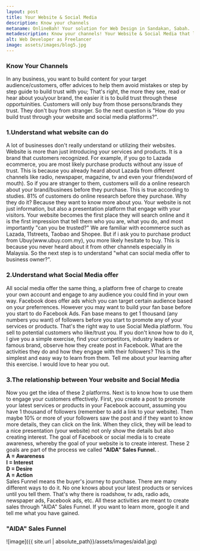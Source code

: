 ```yaml
---
layout: post
title: Your Website & Social Media
description: Know your channels
metaname: OnlineBah! Your solution for Web Design in Sandakan, Sabah.
metadescription: Know your channels! Your Website & Social Media that links to customers!
alt: Web Developer as Freelancer
image: assets/images/blog5.jpg
---
```


<h3><strong>Know Your Channels</strong></h3>
In any business, you want to build content for your target audience/customers, offer advices to help them avoid mistakes or step by step guide to build trust with you; That's right, the more they see, read or hear about you/your brand, the easier it is to build trust through these opportuinities. Customers will only buy from those persons/brands they trust. They don't buy from stranger.
So the next question is "How do you build trust through your website and social media platforms?".

<h3><strong>1.Understand what website can do</strong></h3>
A lot of businesses don't really understand or utilizing their websites. Website is more than just introducing your services and products. It is a brand that customers recognized. For example, if you go to Lazada ecommerce, you are most likely purchase products without any issue of trust. This is because you already heard about Lazada from different channels like radio, newspaper, magazine, tv and even your friends(word of mouth). So if you are stranger to them, customers will do a online research about your brand/businees before they purchase. This is true according to studies. 81% of customers do online research before they purchase. Why they do it? Because they want to know more about you. Your website is not just information, but also a presentation platform that engage with your visitors. Your website becomes the first place they will search online and it is the first impression that tell them who you are, what you do, and most importantly "can you be trusted?"
We are familiar with ecommerce such as Lazada, 11streets, Taobao and Shopee. But if i ask you to purchase product from Ubuy(www.ubuy.com.my), you more likely hesitate to buy. This is because you never heard about it from other channels especially in Malaysia.
So the next step is to understand "what can social media offer to business owner?".

<h3><strong>2.Understand what Social Media offer</strong></h3>
All social media offer the same thing, a platform free of charge to create your own account and engage to any audience you could find in your own way. Facebook does offer ads which you can target certain audience based on your preferrences. However you may want to build your fan base before you start to do Facebook Ads. Fan base means to get 1 thousand (any numbers you want) of followers before you start to promote any of your services or products. That's the right way to use Social Media platform. You sell to potential customers who like/trust you. If you don't know how to do it, I give you a simple exercise, find your competitors, industry leaders or famous brand, observe how they create post in Facebook. What are the activities they do and how they engage with their followers? This is the simplest and easy way to learn from them. Tell me about your learning after this exercise. I would love to hear you out.

<h3><strong>3.The relationship between Your website and Social Media</strong></h3>
Now you get the idea of these 2 platforms. Next is to know how to use them to engage your customers effectively. First, you create a post to promote your latest services or products in your Facebook account, assuming you have 1 thousand of followers (remember to add a link to your website). Then maybe 10% or more of your followers saw the post and if they want to know more details, they can click on the link. When they click, they will be lead to a nice presentation (your website) not only show the details but also creating interest. The goal of Facebook or social media is to create awareness, whereby the goal of your website is to create interest. These 2 goals are part of the process we called <strong>"AIDA" Sales Funnel. </strong>. <br><strong>A = Awareness<br>I = Interest<br>D = Desire<br>A = Action</strong><br>
Sales Funnel means the buyer's journey to purchase. There are many different ways to do it.
No one knows about your latest products or services until you tell them. That's why there is roadshow, tv ads, radio ads, newspaper ads, Facebook ads, etc. All these activities are meant to create sales through "AIDA" Sales Funnel. If you want to learn more, google it and tell me what you have gained. <br>

<h3><strong>"AIDA" Sales Funnel</strong></h3>
![image]({{ site.url | absolute_path}}/assets/images/aida1.jpg)

<!--
<h3><strong>2.Choose the right channels</strong></h3>
Different channels have their own different audience. Thus You have to decide what kind of customers you want to target. Since these channels have big informations about their audience, you might need to do research and understand them beforehand. For example, if you opened a Pet Shop and you want to target people who love animals; the easiest way is to use Facebook. Nowadays Facebook has become the first social media platforms to be used because of it's functionality and almost everyone has a facebook account. You can create "page" or "group" specifically for your businesses and straight away look for your customers.

<h3><strong>3.Create Awareness</strong></h3>
They all come with the same strategy, create awareness of your brand through these channels.  All these activities were meant to create awareness in what we called "Sales Funnel" in marketing term. In corporate practice there is a basic Sales Funnel which we called <strong>"AIDA"</strong>. <br><strong>A = Awareness<br>I = Interest<br>D = Desire<br>A = Action</strong><br>


This is because of huge personal data which they have being gathering since many years ago. Now they are offering these informations to marketers or owners who want to advertise based on personal preferences, hobbies, interest, group, etc.-->
